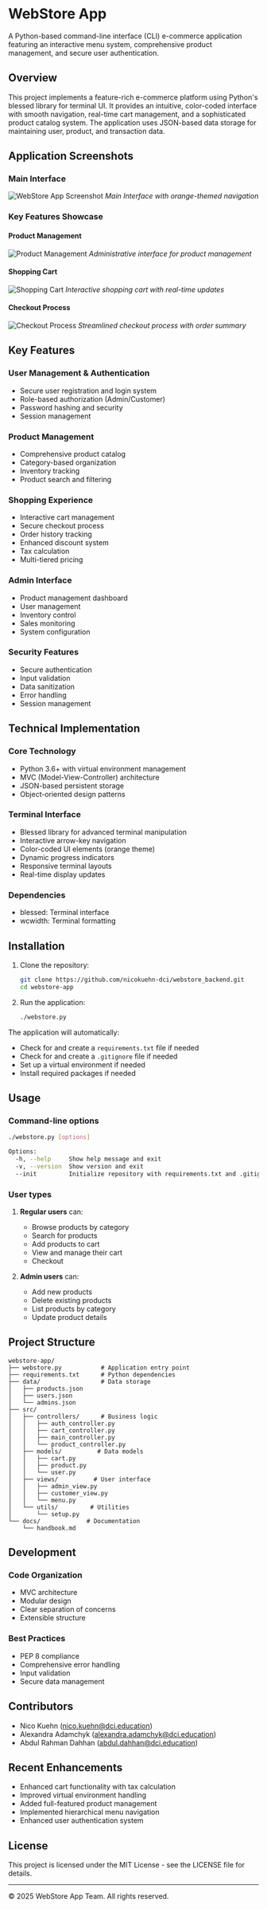 # WebStore App

A Python-based command-line interface (CLI) e-commerce application featuring an interactive menu system, comprehensive product management, and secure user authentication.

## Overview

This project implements a feature-rich e-commerce platform using Python's blessed library for terminal UI. It provides an intuitive, color-coded interface with smooth navigation, real-time cart management, and a sophisticated product catalog system. The application uses JSON-based data storage for maintaining user, product, and transaction data.

## Application Screenshots

### Main Interface
![WebStore App Screenshot](docs/images/app-screenshot.png)
*Main Interface with orange-themed navigation*

### Key Features Showcase

#### Product Management
![Product Management](docs/images/product-management.png)
*Administrative interface for product management*

#### Shopping Cart
![Shopping Cart](docs/images/cart-view.png)
*Interactive shopping cart with real-time updates*

#### Checkout Process
![Checkout Process](docs/images/checkout-process.png)
*Streamlined checkout process with order summary*

## Key Features

### User Management & Authentication
- Secure user registration and login system
- Role-based authorization (Admin/Customer)
- Password hashing and security
- Session management

### Product Management
- Comprehensive product catalog
- Category-based organization
- Inventory tracking
- Product search and filtering

### Shopping Experience
- Interactive cart management
- Secure checkout process
- Order history tracking
- Enhanced discount system
- Tax calculation
- Multi-tiered pricing

### Admin Interface
- Product management dashboard
- User management
- Inventory control
- Sales monitoring
- System configuration

### Security Features
- Secure authentication
- Input validation
- Data sanitization
- Error handling
- Session management

## Technical Implementation

### Core Technology
- Python 3.6+ with virtual environment management
- MVC (Model-View-Controller) architecture
- JSON-based persistent storage
- Object-oriented design patterns

### Terminal Interface
- Blessed library for advanced terminal manipulation
- Interactive arrow-key navigation
- Color-coded UI elements (orange theme)
- Dynamic progress indicators
- Responsive terminal layouts
- Real-time display updates

### Dependencies
- blessed: Terminal interface
- wcwidth: Terminal formatting

## Installation

1. Clone the repository:
   ```bash
   git clone https://github.com/nicokuehn-dci/webstore_backend.git
   cd webstore-app
   ```

2. Run the application:
   ```bash
   ./webstore.py
   ```

The application will automatically:
- Check for and create a `requirements.txt` file if needed
- Check for and create a `.gitignore` file if needed
- Set up a virtual environment if needed
- Install required packages if needed

## Usage

### Command-line options

```bash
./webstore.py [options]

Options:
  -h, --help     Show help message and exit
  -v, --version  Show version and exit
  --init         Initialize repository with requirements.txt and .gitignore
```

### User types

1. **Regular users** can:
   - Browse products by category
   - Search for products
   - Add products to cart
   - View and manage their cart
   - Checkout

2. **Admin users** can:
   - Add new products
   - Delete existing products
   - List products by category
   - Update product details

## Project Structure

```
webstore-app/
├── webstore.py           # Application entry point
├── requirements.txt      # Python dependencies
├── data/                 # Data storage
│   ├── products.json
│   ├── users.json
│   └── admins.json
├── src/
│   ├── controllers/      # Business logic
│   │   ├── auth_controller.py
│   │   ├── cart_controller.py
│   │   ├── main_controller.py
│   │   └── product_controller.py
│   ├── models/          # Data models
│   │   ├── cart.py
│   │   ├── product.py
│   │   └── user.py
│   ├── views/          # User interface
│   │   ├── admin_view.py
│   │   ├── customer_view.py
│   │   └── menu.py
│   └── utils/         # Utilities
│       └── setup.py
└── docs/             # Documentation
    └── handbook.md
```

## Development

### Code Organization
- MVC architecture
- Modular design
- Clear separation of concerns
- Extensible structure

### Best Practices
- PEP 8 compliance
- Comprehensive error handling
- Input validation
- Secure data management

## Contributors

- Nico Kuehn (<nico.kuehn@dci.education>)
- Alexandra Adamchyk (<alexandra.adamchyk@dci.education>)
- Abdul Rahman Dahhan (<abdul.dahhan@dci.education>)

## Recent Enhancements
- Enhanced cart functionality with tax calculation
- Improved virtual environment handling
- Added full-featured product management
- Implemented hierarchical menu navigation
- Enhanced user authentication system

## License

This project is licensed under the MIT License - see the LICENSE file for details.

---

© 2025 WebStore App Team. All rights reserved.
